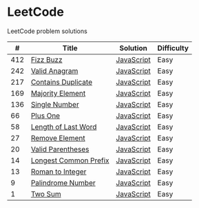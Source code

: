 # LeetCode
LeetCode problem solutions



| #  | Title                                                                         | Solution                               | Difficulty |
| -- | ----------------------------------------------------------------------------- | -------------------------------------- | ---------- |
| 412| [Fizz Buzz](https://leetcode.com/problems/fizz-buzz/)                         | [JavaScript](fizz-buzz.js)             | Easy       |
| 242| [Valid Anagram](https://leetcode.com/problems/valid-anagram/)                 | [JavaScript](valid-anagram.js)         | Easy       |
| 217| [Contains Duplicate](https://leetcode.com/problems/contains-duplicate/)       | [JavaScript](contains-duplicate.js)    | Easy       |
| 169| [Majority Element](https://leetcode.com/problems/majority-element/)           | [JavaScript](majority-element.js)      | Easy       |
| 136| [Single Number](https://leetcode.com/problems/single-number/)                 | [JavaScript](single-number.js)         | Easy       |
| 66 | [Plus One](https://leetcode.com/problems/plus-one/)                           | [JavaScript](plus-one.js)              | Easy       |
| 58 | [Length of Last Word](https://leetcode.com/problems/length-of-last-word/)     | [JavaScript](length-of-last-word.js)   | Easy       |
| 27 | [Remove Element](https://leetcode.com/problems/remove-element/)               | [JavaScript](remove-element.js)        | Easy       |
| 20 | [Valid Parentheses](https://leetcode.com/problems/valid-parentheses/)         | [JavaScript](valid-parentheses.js)     | Easy       |
| 14 | [Longest Common Prefix](https://leetcode.com/problems/longest-common-prefix/) | [JavaScript](longest-common-prefix.js) | Easy       |
| 13 | [Roman to Integer](https://leetcode.com/problems/roman-to-integer/)           | [JavaScript](roman-to-integer.js)      | Easy       |
| 9  | [Palindrome Number](https://leetcode.com/problems/palindrome-number/)         | [JavaScript](palindrome-number.js)     | Easy       |
| 1  | [Two Sum](https://leetcode.com/problems/two-sum/)                             | [JavaScript](two-sum.js)               | Easy       |
